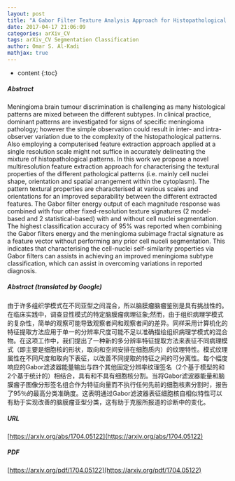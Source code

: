 ```yaml
---
layout: post
title: "A Gabor Filter Texture Analysis Approach for Histopathological Brain Tumor Subtype Discrimination"
date: 2017-04-17 21:06:09
categories: arXiv_CV
tags: arXiv_CV Segmentation Classification
author: Omar S. Al-Kadi
mathjax: true
---
```


* content
{:toc}

##### Abstract
Meningioma brain tumour discrimination is challenging as many histological patterns are mixed between the different subtypes. In clinical practice, dominant patterns are investigated for signs of specific meningioma pathology; however the simple observation could result in inter- and intra-observer variation due to the complexity of the histopathological patterns. Also employing a computerised feature extraction approach applied at a single resolution scale might not suffice in accurately delineating the mixture of histopathological patterns. In this work we propose a novel multiresolution feature extraction approach for characterising the textural properties of the different pathological patterns (i.e. mainly cell nuclei shape, orientation and spatial arrangement within the cytoplasm). The pattern textural properties are characterised at various scales and orientations for an improved separability between the different extracted features. The Gabor filter energy output of each magnitude response was combined with four other fixed-resolution texture signatures (2 model-based and 2 statistical-based) with and without cell nuclei segmentation. The highest classification accuracy of 95% was reported when combining the Gabor filters energy and the meningioma subimage fractal signature as a feature vector without performing any prior cell nuceli segmentation. This indicates that characterising the cell-nuclei self-similarity properties via Gabor filters can assists in achieving an improved meningioma subtype classification, which can assist in overcoming variations in reported diagnosis.

##### Abstract (translated by Google)
由于许多组织学模式在不同亚型之间混合，所以脑膜瘤脑瘤鉴别是具有挑战性的。在临床实践中，调查显性模式的特定脑膜瘤病理征象;然而，由于组织病理学模式的复杂性，简单的观察可能导致观察者间和观察者间的差异。同样采用计算机化的特征提取方法应用于单一的分辨率尺度可能不足以准确描绘组织病理学模式的混合物。在这项工作中，我们提出了一种新的多分辨率特征提取方法来表征不同病理模式（即主要是细胞核的形状，取向和空间安排在细胞质内）的纹理特性。模式纹理属性在不同尺度和取向下表征，以改善不同提取的特征之间的可分离性。每个幅度响应的Gabor滤波器能量输出与四个其他固定分辨率纹理签名（2个基于模型的和2个基于统计的）相结合，具有和不具有细胞核分割。当将Gabor滤波器能量和脑膜瘤子图像分形签名组合作为特征向量而不执行任何先前的细胞核素分割时，报告了95％的最高分类准确度。这表明通过Gabor滤波器表征细胞核自相似特性可以有助于实现改善的脑膜瘤亚型分类，这有助于克服所报道的诊断中的变化。

##### URL
[https://arxiv.org/abs/1704.05122](https://arxiv.org/abs/1704.05122)

##### PDF
[https://arxiv.org/pdf/1704.05122](https://arxiv.org/pdf/1704.05122)

